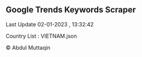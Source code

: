 

## Google Trends Keywords Scraper 
 
Last Update 02-01-2023 , 13:32:42

Country List :
VIETNAM.json



© Abdul Muttaqin 
